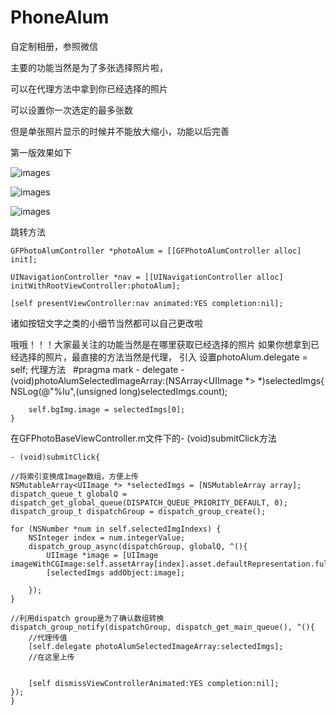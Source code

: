 # PhoneAlum
自定制相册，参照微信

主要的功能当然是为了多张选择照片啦，

可以在代理方法中拿到你已经选择的照片

可以设置你一次选定的最多张数

但是单张照片显示的时候并不能放大缩小，功能以后完善

第一版效果如下

![images](http://ooy23086i.bkt.clouddn.com/photoAlum1.png)

![images](http://ooy23086i.bkt.clouddn.com/photoAlum2.jpeg)

![images](http://ooy23086i.bkt.clouddn.com/photoAlum3.jpeg)

跳转方法

    GFPhotoAlumController *photoAlum = [[GFPhotoAlumController alloc] init];
    
    UINavigationController *nav = [[UINavigationController alloc] initWithRootViewController:photoAlum];
    
    [self presentViewController:nav animated:YES completion:nil];
    
诸如按钮文字之类的小细节当然都可以自己更改啦

哦哦！！！大家最关注的功能当然是在哪里获取已经选择的照片
如果你想拿到已经选择的照片，最直接的方法当然是代理，
引入<GFPhotoAlumDelegate>
设置photoAlum.delegate = self;
代理方法
  
    #pragma mark - delegate
    - (void)photoAlumSelectedImageArray:(NSArray<UIImage *> *)selectedImgs{
        NSLog(@"%lu",(unsigned long)selectedImgs.count);
     
        self.bgImg.image = selectedImgs[0];
    }

在GFPhotoBaseViewController.m文件下的- (void)submitClick方法

    - (void)submitClick{
    
    //将索引变换成Image数组，方便上传
    NSMutableArray<UIImage *> *selectedImgs = [NSMutableArray array];
    dispatch_queue_t globalQ = dispatch_get_global_queue(DISPATCH_QUEUE_PRIORITY_DEFAULT, 0);
    dispatch_group_t dispatchGroup = dispatch_group_create();
    
    for (NSNumber *num in self.selectedImgIndexs) {
        NSInteger index = num.integerValue;
        dispatch_group_async(dispatchGroup, globalQ, ^(){
            UIImage *image = [UIImage imageWithCGImage:self.assetArray[index].asset.defaultRepresentation.fullResolutionImage];
            [selectedImgs addObject:image];
            
        });
    }
    
    //利用dispatch group是为了确认数组转换
    dispatch_group_notify(dispatchGroup, dispatch_get_main_queue(), ^(){
        //代理传值
        [self.delegate photoAlumSelectedImageArray:selectedImgs];
        //在这里上传

        
        [self dismissViewControllerAnimated:YES completion:nil];
    });
    }


